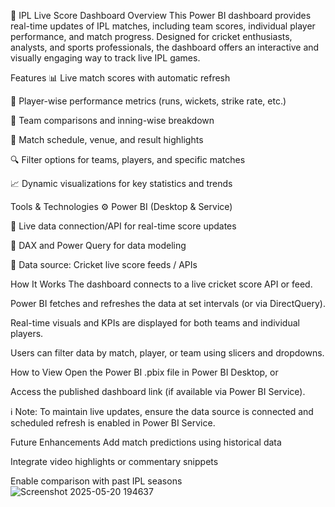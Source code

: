 🏏 IPL Live Score Dashboard
Overview
This Power BI dashboard provides real-time updates of IPL matches, including team scores, individual player performance, and match progress. Designed for cricket enthusiasts, analysts, and sports professionals, the dashboard offers an interactive and visually engaging way to track live IPL games.

Features
📊 Live match scores with automatic refresh

🧍 Player-wise performance metrics (runs, wickets, strike rate, etc.)

🏏 Team comparisons and inning-wise breakdown

📅 Match schedule, venue, and result highlights

🔍 Filter options for teams, players, and specific matches

📈 Dynamic visualizations for key statistics and trends

Tools & Technologies
⚙️ Power BI (Desktop & Service)

📡 Live data connection/API for real-time score updates

🧮 DAX and Power Query for data modeling

📁 Data source: Cricket live score feeds / APIs

How It Works
The dashboard connects to a live cricket score API or feed.

Power BI fetches and refreshes the data at set intervals (or via DirectQuery).

Real-time visuals and KPIs are displayed for both teams and individual players.

Users can filter data by match, player, or team using slicers and dropdowns.

How to View
Open the Power BI .pbix file in Power BI Desktop, or

Access the published dashboard link (if available via Power BI Service).

ℹ️ Note: To maintain live updates, ensure the data source is connected and scheduled refresh is enabled in Power BI Service.

Future Enhancements
Add match predictions using historical data

Integrate video highlights or commentary snippets

Enable comparison with past IPL seasons
![Screenshot 2025-05-20 194637](https://github.com/user-attachments/assets/22b49de2-cd5b-4313-a717-47bc9361fc0a)

